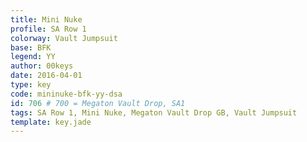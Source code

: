 ```yaml
---
title: Mini Nuke
profile: SA Row 1
colorway: Vault Jumpsuit
base: BFK
legend: YY
author: 00keys
date: 2016-04-01
type: key
code: mininuke-bfk-yy-dsa
id: 706 # 700 = Megaton Vault Drop, SA1
tags: SA Row 1, Mini Nuke, Megaton Vault Drop GB, Vault Jumpsuit
template: key.jade
---
```


<span class="more"> 

